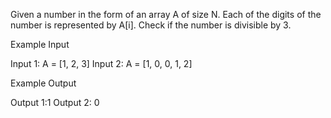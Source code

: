 Given a number in the form of an array A of size N. Each of the digits of the number is represented by A[i]. Check if the number is divisible by 3.

Example Input

Input 1:
A = [1, 2, 3]
Input 2:
A = [1, 0, 0, 1, 2]


Example Output

Output 1:1
Output 2: 0
